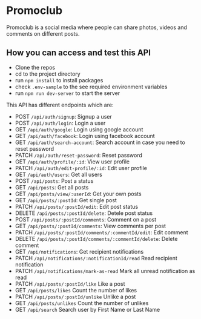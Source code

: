 # Promoclub

Promoclub is a social media where people can share photos, videos and comments on different posts.

## How you can access and test this API

- Clone the repos
- cd to the project directory
- run `npm install` to install packages
- check `.env-sample` to the see required environment variables
- run `npm run dev-server` to start the server

This API has different endpoints which are:

- POST `/api/auth/signup`: Signup a user
- POST `/api/auth/login`: Login a user
- GET `/api/auth/google`: Login using google account
- GET `/api/auth/facebook`: Login using facebook account
- GET `/api/auth/search-account`: Search account in case you need to reset password
- PATCH `/api/auth/reset-password`: Reset password
- GET `/api/auth/profile/:id`: View user profile
- PATCH `/api/auth/edit-profile/:id`: Edit user profile
- GET `/api/auth/users`: Get all users
- POST `/api/posts`: Post a status
- GET `/api/posts`: Get all posts
- GET `/api/posts/view/:userId`: Get your own posts
- GET `/api/posts/:postId`: Get single post
- PATCH `/api/posts/:postId/edit`: Edit post status
- DELETE `/api/posts/:postId/delete`: Detele post status
- POST `/api/posts/:postId/comments`: Comment on a post
- GET `/api/posts/:postId/comments`: View comments per post
- PATCH `/api/posts/:postId/comments/:commentId/edit`: Edit comment
- DELETE `/api/posts/:postId/comments/:commentId/delete`: Delete comment
- GET `/api/notifications`: Get recipient notifications
- PATCH `/api/notifications/:notificationId/read` Read recipient notification
- PATCH `/api/notifications/mark-as-read` Mark all unread notification as read
- PATCH `/api/posts/:postId/like` Like a post
- GET `/api/posts/likes` Count the number of likes
- PATCH `/api/posts/:postId/unlike` Unlike a post
- GET `/api/posts/unlikes` Count the number of unlikes
- GET `/api/search` Search user by First Name or Last Name
